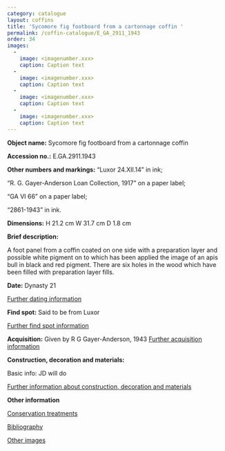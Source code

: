 ```yaml
---
category: catalogue
layout: coffins
title: 'Sycomore fig footboard from a cartonnage coffin '
permalink: /coffin-catalogue/E_GA_2911_1943
order: 34
images: 
  -
    image: <imagenumber.xxx>
    caption: Caption text
  -
    image: <imagenumber.xxx>
    caption: Caption text
  -
    image: <imagenumber.xxx>
    caption: Caption text
  -
    image: <imagenumber.xxx>
    caption: Caption text
---
```


**Object name:** 
Sycomore fig footboard from a cartonnage coffin

**Accession no.:** 
E.GA.2911.1943

**Other numbers and markings:**
“Luxor 24.XII.14” in ink; 

“R. G. Gayer-Anderson Loan Collection, 1917” on a paper label; 

“GA VI 66” on a paper label; 

“2861-1943” in ink.

**Dimensions:** 
H 21.2 cm
W 31.7 cm
D 1.8 cm

**Brief description:** 

A foot panel from a coffin coated on one side with a preparation layer and possible white pigment on to which has been applied the image of an apis bull in black and red pigment.  There are six holes in the wood which have been filled with preparation layer fills.  


**Date:**
Dynasty 21

[Further dating information](/catalogue_extras/E_GA_2911_1943_dating)

**Find spot:**
Said to be from Luxor

[Further find spot information](/catalogue_extras/E_GA_2911_1943_findspot)

**Acquisition:**
Given by R G Gayer-Anderson, 1943 
[Further acquisition information](/catalogue_extras/E_GA_2911_1943_acquisition)

**Construction, decoration and materials:**

Basic info: JD will do

[Further information about construction, decoration and materials](/catalogue_extras/E_GA_2911_1943_materials)


**Other information**

[Conservation treatments](/catalogue_extras/E_GA_2911_1943_conservation)

[Bibliography](/catalogue_extras/E_GA_2911_1943_bibliography)

[Other images](/catalogue_extras/E_GA_2911_1943_imagesheet)

